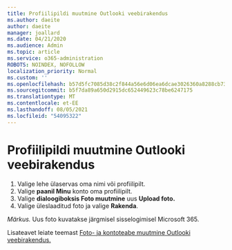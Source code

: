 ```yaml
---
title: Profiilipildi muutmine Outlooki veebirakendus
ms.author: daeite
author: daeite
manager: joallard
ms.date: 04/21/2020
ms.audience: Admin
ms.topic: article
ms.service: o365-administration
ROBOTS: NOINDEX, NOFOLLOW
localization_priority: Normal
ms.custom: ''
ms.openlocfilehash: b57d5fc7085d38c2f844a56e6d06ea6dcae3026360a8288cb73baed5d1280a05
ms.sourcegitcommit: b5f7da89a650d2915dc652449623c78be6247175
ms.translationtype: MT
ms.contentlocale: et-EE
ms.lasthandoff: 08/05/2021
ms.locfileid: "54095322"
---
```

# <a name="change-your-profile-picture-in-outlook-on-the-web"></a>Profiilipildi muutmine Outlooki veebirakendus

1. Valige lehe ülaservas oma nimi või profiilipilt.
1. Valige **paanil Minu** konto oma profiilipilt.
1. Valige **dialoogiboksis Foto muutmine** uus **Upload foto.**
1. Valige üleslaaditud foto ja valige **Rakenda**.

*Märkus.* Uus foto kuvatakse järgmisel sisselogimisel Microsoft 365.

Lisateavet leiate teemast [Foto- ja kontoteabe muutmine Outlooki veebirakendus.](https://support.office.com/article/b2dbb289-851d-4bed-93c3-3e136f5659ec)
